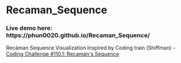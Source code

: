 # Recaman_Sequence

<h3> Live demo here: https://phun0020.github.io/Recaman_Sequence/</h3>

Recáman Sequence Visualization
Inspired by Coding train (Shiffman) - <a href='https://www.youtube.com/watch?v=DhFZfzOvNTU'>Coding Challenge #110.1: Recamán's Sequence</a>

